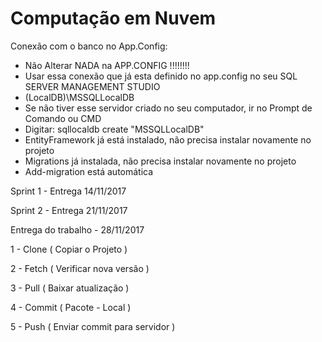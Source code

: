 # Computação em Nuvem
Conexão com o banco no App.Config:
- Não Alterar NADA na APP.CONFIG !!!!!!!!
- Usar essa conexão que já esta definido no app.config no seu SQL SERVER MANAGEMENT STUDIO
- (LocalDB)\MSSQLLocalDB
- Se não tiver esse servidor criado no seu computador, ir no Prompt de Comando ou CMD
- Digitar: sqllocaldb create "MSSQLLocalDB"
- EntityFramework já está instalado, não precisa instalar novamente no projeto
- Migrations já instalada, não precisa instalar novamente no projeto
- Add-migration está automática

Sprint 1 - Entrega 14/11/2017

Sprint 2 - Entrega 21/11/2017

Entrega do trabalho - 28/11/2017

1 - Clone ( Copiar o Projeto )

2 - Fetch ( Verificar nova versão )

3 - Pull ( Baixar atualização )

4 - Commit ( Pacote - Local )

5 - Push ( Enviar commit para servidor )

